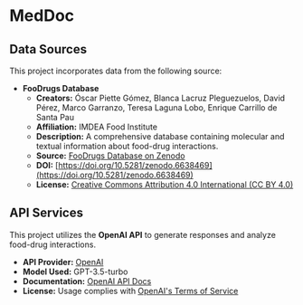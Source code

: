 # MedDoc

## Data Sources

This project incorporates data from the following source:

- **FooDrugs Database**
  - **Creators:** Óscar Piette Gómez, Blanca Lacruz Pleguezuelos, David Pérez, Marco Garranzo, Teresa Laguna Lobo, Enrique Carrillo de Santa Pau
  - **Affiliation:** IMDEA Food Institute
  - **Description:** A comprehensive database containing molecular and textual information about food-drug interactions.
  - **Source:** [FooDrugs Database on Zenodo](https://zenodo.org/records/8192515)
  - **DOI:** [https://doi.org/10.5281/zenodo.6638469](https://doi.org/10.5281/zenodo.6638469)
  - **License:** [Creative Commons Attribution 4.0 International (CC BY 4.0)](https://creativecommons.org/licenses/by/4.0/)

## API Services

This project utilizes the **OpenAI API** to generate responses and analyze food-drug interactions.

- **API Provider:** [OpenAI](https://openai.com/)
- **Model Used:** GPT-3.5-turbo
- **Documentation:** [OpenAI API Docs](https://platform.openai.com/docs)
- **License:** Usage complies with [OpenAI's Terms of Service](https://openai.com/policies/terms-of-use)
